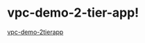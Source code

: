 # vpc-demo-2-tier-app!
[vpc-demo-2tierapp](https://github.com/itsmepayal/vpc-demo-2-tier-app/assets/153077886/19288e12-14a7-4712-9a88-8cf1274600ac)
